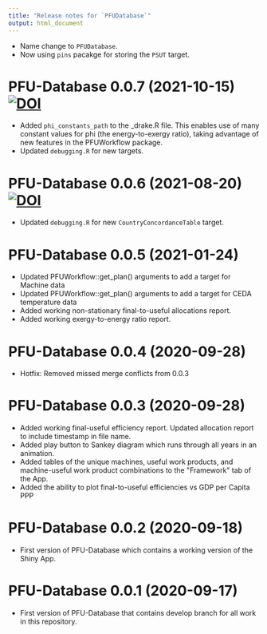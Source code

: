 ```yaml
---
title: "Release notes for `PFUDatabase`"
output: html_document
---
```



* Name change to `PFUDatabase`.
* Now using `pins` pacakge for storing the `PSUT` target.


# PFU-Database 0.0.7 (2021-10-15) [![DOI](https://zenodo.org/badge/DOI/10.5281/zenodo.5572434.svg)](https://doi.org/10.5281/zenodo.5572434)

* Added `phi_constants_path` to the _drake.R file.
  This enables use of many constant values for phi (the energy-to-exergy ratio), 
  taking advantage of new features in the PFUWorkflow package.
* Updated `debugging.R` for new targets.


# PFU-Database 0.0.6 (2021-08-20) [![DOI](https://zenodo.org/badge/239981862.svg)](https://zenodo.org/badge/latestdoi/239981862)

* Updated `debugging.R` for new `CountryConcordanceTable` target. 


# PFU-Database 0.0.5 (2021-01-24)

* Updated PFUWorkflow::get_plan() arguments to add a target for Machine data
* Updated PFUWorkflow::get_plan() arguments to add a target for CEDA temperature data
* Added working non-stationary final-to-useful allocations report.
* Added working exergy-to-energy ratio report.


# PFU-Database 0.0.4 (2020-09-28)

* Hotfix: Removed missed merge conflicts from 0.0.3


# PFU-Database 0.0.3 (2020-09-28)

* Added working final-useful efficiency report. Updated allocation report to include timestamp in file name.
* Added play button to Sankey diagram which runs through all years in an animation.
* Added tables of the unique machines, useful work products, and machine-useful work product combinations 
  to the "Framework" tab of the App.
* Added the ability to plot final-to-useful efficiencies vs GDP per Capita PPP


# PFU-Database 0.0.2 (2020-09-18)

* First version of PFU-Database which contains a working version of the Shiny App.


# PFU-Database 0.0.1 (2020-09-17)

* First version of PFU-Database that contains develop branch for all work in this repository.

